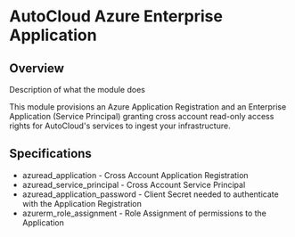 AutoCloud Azure Enterprise Application
======================================

## Overview

Description of what the module does

This module provisions an Azure Application Registration and an Enterprise Application (Service Principal) granting cross account read-only access rights for AutoCloud's services to ingest your infrastructure.


## Specifications

* azuread_application - Cross Account Application Registration
* azuread_service_principal - Cross Account Service Principal
* azuread_application_password - Client Secret needed to authenticate with the Application Registration 
* azurerm_role_assignment - Role Assignment of permissions to the Application



